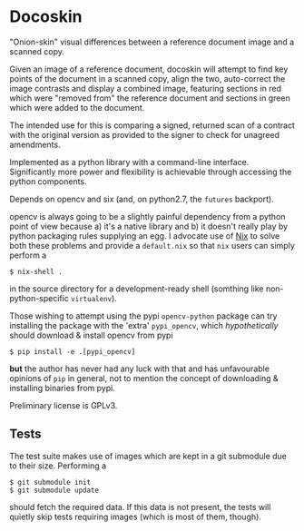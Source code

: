 # Docoskin

"Onion-skin" visual differences between a reference document image and a scanned copy.

Given an image of a reference document, docoskin will attempt to find key points of the document in a scanned copy,
align the two, auto-correct the image contrasts and display a combined image, featuring sections in red which were
"removed from" the reference document and sections in green which were added to the document.

The intended use for this is comparing a signed, returned scan of a contract with the original version as provided to
the signer to check for unagreed amendments.

Implemented as a python library with a command-line interface. Significantly more power and flexibility is
achievable through accessing the python components.

Depends on opencv and six (and, on python2.7, the `futures` backport).

opencv is always going to be a slightly painful dependency from a python point of view because a) it's a native library
and b) it doesn't really play by python packaging rules supplying an egg. I advocate use of [Nix](http://nixos.org/) to
solve both these problems and provide a `default.nix` so that `nix` users can simply perform a

```
$ nix-shell .
```

in the source directory for a development-ready shell (somthing like non-python-specific `virtualenv`).

Those wishing to attempt using the pypi `opencv-python` package can try installing the package with the 'extra'
`pypi_opencv`, which _hypothetically_ should download & install opencv from pypi

```
$ pip install -e .[pypi_opencv]
```

**but** the author has never had any luck with that and has unfavourable opinions of `pip` in general, not to mention the
concept of downloading & installing binaries from pypi.

Preliminary license is GPLv3.

## Tests

The test suite makes use of images which are kept in a git submodule due to their size. Performing a

```
$ git submodule init
$ git submodule update
```

should fetch the required data. If this data is not present, the tests will quietly skip tests requiring images (which
is most of them, though).
